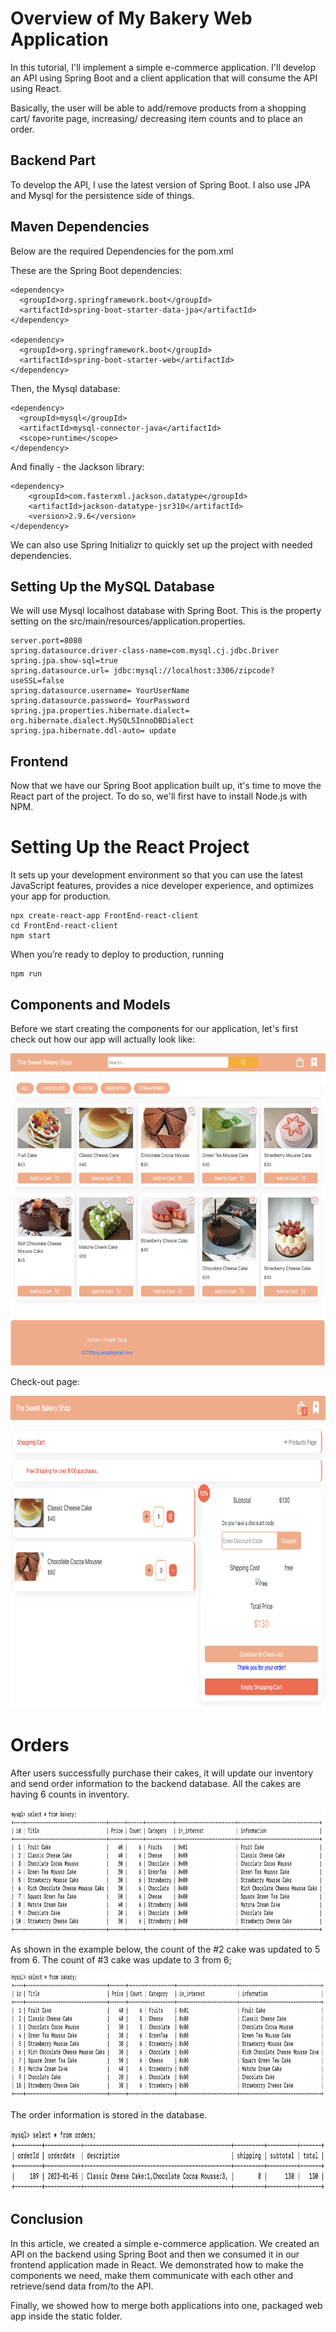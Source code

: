 # Overview of My Bakery Web Application


In this tutorial, I'll implement a simple e-commerce application. I'll develop an API using Spring Boot and a client application that will consume the API using React.

Basically, the user will be able to add/remove products from a shopping cart/ favorite page, increasing/ decreasing item counts and to place an order.

## Backend Part

To develop the API, I use the latest version of Spring Boot. I also use JPA and Mysql for the persistence side of things.


## Maven Dependencies

Below are the required Dependencies for the pom.xml

These are the Spring Boot dependencies:
```
<dependency>
  <groupId>org.springframework.boot</groupId>
  <artifactId>spring-boot-starter-data-jpa</artifactId>
</dependency>

<dependency>
  <groupId>org.springframework.boot</groupId>
  <artifactId>spring-boot-starter-web</artifactId>
</dependency>
```

Then, the Mysql database:

```
<dependency>
  <groupId>mysql</groupId>
  <artifactId>mysql-connector-java</artifactId>
  <scope>runtime</scope>
</dependency>
```

And finally - the Jackson library:

```
<dependency>
    <groupId>com.fasterxml.jackson.datatype</groupId>
    <artifactId>jackson-datatype-jsr310</artifactId>
    <version>2.9.6</version>
</dependency>
```

We can also use Spring Initializr to quickly set up the project with needed dependencies.

## Setting Up the MySQL Database
We will use Mysql localhost database with Spring Boot. This is the property setting on the src/main/resources/application.properties.

```
server.port=8080
spring.datasource.driver-class-name=com.mysql.cj.jdbc.Driver
spring.jpa.show-sql=true
spring.datasource.url= jdbc:mysql://localhost:3306/zipcode?useSSL=false
spring.datasource.username= YourUserName
spring.datasource.password= YourPassword
spring.jpa.properties.hibernate.dialect= org.hibernate.dialect.MySQL5InnoDBDialect
spring.jpa.hibernate.ddl-auto= update
```

## Frontend
Now that we have our Spring Boot application built up, it's time to move the React part of the project. To do so, we'll first have to install Node.js with NPM.

# Setting Up the React Project
It sets up your development environment so that you can use the latest JavaScript features, provides a nice developer experience, and optimizes your app for production.

```
npx create-react-app FrontEnd-react-client
cd FrontEnd-react-client
npm start
```

When you’re ready to deploy to production, running
```
npm run 
```

## Components and Models
Before we start creating the components for our application, let's first check out how our app will actually look like:

<img height="500" src="https://github.com/Tiffany678/BakeryShop_PassionProject/blob/main/Images/HomePage.png" alt="Home Page" width="650"/>

Check-out page:

<img height="500" src="https://github.com/Tiffany678/BakeryShop_PassionProject/blob/main/Images/CheckOutPage.png" alt="Check out Page" width="650"/>

# Orders
After users successfully purchase their cakes, it will update our inventory and send order information to the backend database.
All the cakes are having 6 counts in inventory.

<img height="200" src="https://github.com/Tiffany678/BakeryShop_PassionProject/blob/main/Images/MySQl_Inventory.png" alt="SQL Inventory" width="650"/>

As shown in the example below, the count of the #2 cake was updated to 5 from 6.
The count of #3 cake was update to 3 from 6;

<img height="200" src="https://github.com/Tiffany678/BakeryShop_PassionProject/blob/main/Images/MySQL_CheckOut.png" alt="SQL Inventory update" width="650"/>

The order information is stored in the database.

<img height="100" src="https://github.com/Tiffany678/BakeryShop_PassionProject/blob/main/Images/MySQL_Orders.png" alt="SQL Orders" width="650"/>

## Conclusion
In this article, we created a simple e-commerce application. We created an API on the backend using Spring Boot and then we consumed it in our frontend application made in React. We demonstrated how to make the components we need, make them communicate with each other and retrieve/send data from/to the API.

Finally, we showed how to merge both applications into one, packaged web app inside the static folder.


